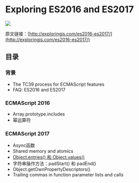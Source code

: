 # Exploring ES2016 and ES2017

![](http://exploringjs.com/es2016-es2017/images/cover.jpg)

原文链接：[http://exploringjs.com/es2016-es2017/](http://exploringjs.com/es2016-es2017/)

## 目录

### 背景

* The TC39 process for ECMAScript features
* FAQ: ES2016 and ES2017

### ECMAScript 2016

* Array.prototype.includes
* 幂运算符

### ECMAScript 2017

* Async函数
* Shared memory and atomics
* [Object.entries() 和 Object.values()](./Object.entries()和Object.values().md)
* 字符串操作方法：padStart() 和 padEnd()
* Object.getOwnPropertyDescriptors()
* Trailing commas in function parameter lists and calls
